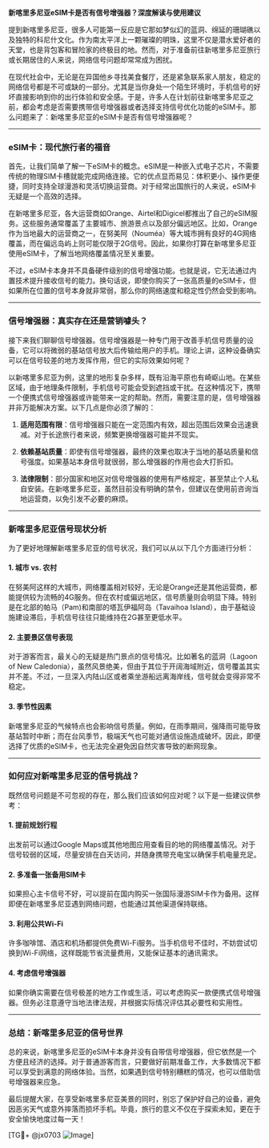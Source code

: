 **新喀里多尼亚eSIM卡是否有信号增强器？深度解读与使用建议**

提到新喀里多尼亚，很多人可能第一反应是它那如梦似幻的蓝洞、绵延的珊瑚礁以及独特的科尼什文化。作为南太平洋上一颗璀璨的明珠，这里不仅是潜水爱好者的天堂，也是背包客和冒险家的终极目的地。然而，对于准备前往新喀里多尼亚旅行或长期居住的人来说，网络信号问题却常常成为困扰。

在现代社会中，无论是在异国他乡寻找美食餐厅，还是紧急联系家人朋友，稳定的网络信号都是不可或缺的一部分。尤其是当你身处一个陌生环境时，手机信号的好坏直接影响到你的出行体验和安全感。于是，许多人在计划前往新喀里多尼亚之前，都会考虑是否需要携带信号增强器或者选择支持信号优化功能的eSIM卡。那么问题来了：新喀里多尼亚的eSIM卡是否有信号增强器呢？

---

### **eSIM卡：现代旅行者的福音**
首先，让我们简单了解一下eSIM卡的概念。eSIM是一种嵌入式电子芯片，不需要传统的物理SIM卡槽就能完成网络连接。它的优点显而易见：体积更小、操作更便捷，同时支持全球漫游和灵活切换运营商。对于经常出国旅行的人来说，eSIM卡无疑是一个高效的选择。

在新喀里多尼亚，各大运营商如Orange、Airtel和Digicel都推出了自己的eSIM服务。这些服务通常覆盖了主要城市、旅游景点以及部分偏远地区。比如，Orange作为当地最大的运营商之一，在努美阿（Nouméa）等大城市拥有良好的4G网络覆盖，而在偏远岛屿上则可能仅限于2G信号。因此，如果你打算在新喀里多尼亚使用eSIM卡，了解当地网络覆盖情况至关重要。

不过，eSIM卡本身并不具备硬件级别的信号增强功能。也就是说，它无法通过内置技术提升接收信号的能力。换句话说，即使你购买了一张高质量的eSIM卡，但如果所在位置的信号本身就非常弱，那么你的网络速度和稳定性仍然会受到影响。

---

### **信号增强器：真实存在还是营销噱头？**
接下来我们聊聊信号增强器。信号增强器是一种专门用于改善手机信号质量的设备，它可以将微弱的基站信号放大后传输给用户的手机。理论上讲，这种设备确实可以在信号较差的地方发挥作用，但它的实际效果如何呢？

以新喀里多尼亚为例，这里的地形复杂多样，既有沿海平原也有崎岖山地。在某些区域，由于地理条件限制，手机信号可能会受到遮挡或干扰。在这种情况下，携带一个便携式信号增强器或许能带来一定的帮助。然而，需要注意的是，信号增强器并非万能解决方案。以下几点是你必须了解的：

1. **适用范围有限**：信号增强器只能在一定范围内有效，超出范围后效果会迅速衰减。对于长途旅行者来说，频繁更换增强器可能并不现实。
   
2. **依赖基站质量**：即使有信号增强器，最终的效果也取决于当地的基站质量和信号强度。如果基站本身信号就很弱，那么增强器的作用也会大打折扣。

3. **法律限制**：部分国家和地区对信号增强器的使用有严格规定，甚至禁止个人私自安装。在新喀里多尼亚，虽然目前没有明确的禁令，但建议在使用前咨询当地运营商，以免引发不必要的麻烦。

---

### **新喀里多尼亚信号现状分析**
为了更好地理解新喀里多尼亚的信号状况，我们可以从以下几个方面进行分析：

#### 1. 城市 vs. 农村
在努美阿这样的大城市，网络覆盖相对较好，无论是Orange还是其他运营商，都能提供较为流畅的4G服务。但在农村或偏远地区，信号质量则会明显下降。特别是在北部的帕马（Pam)和南部的塔瓦伊福阿岛（Tavaihoa Island），由于基础设施建设滞后，手机信号往往只能维持在2G甚至更低水平。

#### 2. 主要景区信号表现
对于游客而言，最关心的无疑是热门景点的信号情况。比如著名的蓝洞（Lagoon of New Caledonia），虽然风景绝美，但由于其位于开阔海域附近，信号覆盖其实并不差。不过，一旦深入内陆山区或者乘坐游船远离海岸线，信号就会变得非常不稳定。

#### 3. 季节性因素
新喀里多尼亚的气候特点也会影响信号质量。例如，在雨季期间，强降雨可能导致基站暂时中断；而在台风季节，极端天气也可能对通信设施造成破坏。因此，即便选择了优质的eSIM卡，也无法完全避免因自然灾害导致的断网现象。

---

### **如何应对新喀里多尼亚的信号挑战？**
既然信号问题是不可忽视的存在，那么我们应该如何应对呢？以下是一些建议供参考：

#### 1. 提前规划行程
出发前可以通过Google Maps或其他地图应用查看目的地的网络覆盖情况。对于信号较弱的区域，尽量安排在白天访问，并随身携带充电宝以确保手机电量充足。

#### 2. 多准备一张备用SIM卡
如果担心主卡信号不好，可以提前在国内购买一张国际漫游SIM卡作为备用。这样即便在新喀里多尼亚遇到网络问题，也能通过其他渠道保持联络。

#### 3. 利用公共Wi-Fi
许多咖啡馆、酒店和机场都提供免费Wi-Fi服务。当手机信号不佳时，不妨尝试切换到Wi-Fi网络，这样既能节省流量费用，又能保证基本的通讯需求。

#### 4. 考虑信号增强器
如果你确实需要在信号极差的地方工作或生活，可以考虑购买一款便携式信号增强器。但务必注意遵守当地法律法规，并根据实际情况评估其必要性和实用性。

---

### **总结：新喀里多尼亚的信号世界**
总的来说，新喀里多尼亚的eSIM卡本身并没有自带信号增强器，但它依然是一个方便且经济的选择。对于普通游客而言，只要做好前期准备工作，大多数情况下都可以享受到满意的网络体验。当然，如果遇到信号特别糟糕的情况，也可以借助信号增强器来应急。

最后提醒大家，在享受新喀里多尼亚美景的同时，别忘了保护好自己的设备，避免因恶劣天气或意外摔落而损坏手机。毕竟，旅行的意义不仅在于探索未知，更在于安全愉快地度过每一天！

[TG💪+ @jx0703 ![Image](https://github.com/user-attachments/assets/dbca1d08-cadb-493c-b0ec-ad6f7a83f270)]